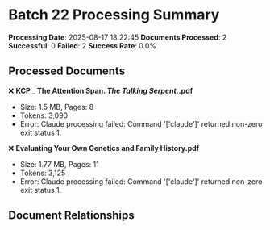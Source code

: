 # Batch 22 Processing Summary

**Processing Date**: 2025-08-17 18:22:45
**Documents Processed**: 2
**Successful**: 0
**Failed**: 2
**Success Rate**: 0.0%

## Processed Documents

❌ **KCP _ The Attention Span. _The Talking Serpent._.pdf**
   - Size: 1.5 MB, Pages: 8
   - Tokens: 3,090
   - Error: Claude processing failed: Command '['claude']' returned non-zero exit status 1.

❌ **Evaluating Your Own Genetics and Family History.pdf**
   - Size: 1.77 MB, Pages: 11
   - Tokens: 3,125
   - Error: Claude processing failed: Command '['claude']' returned non-zero exit status 1.

## Document Relationships
